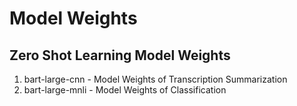 # Model Weights

## Zero Shot Learning Model Weights
1. bart-large-cnn - Model Weights of Transcription Summarization
2. bart-large-mnli - Model Weights of Classification 